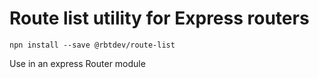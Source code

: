 # Route list utility for Express routers

    npn install --save @rbtdev/route-list

Use in an express Router module



